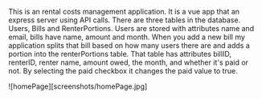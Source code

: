 This is an rental costs management application.
It is a vue app that an express server using API calls.
There are three tables in the database. Users, Bills and RenterPortions.
 Users are stored with attributes name and email, bills have name, amount and month.
 When you add a new bill my application splits that bill based on how many users there are and adds a portion into
 the renterPortions table. That table has attributes billID, renterID, renter name, amount owed, the month, and whether it's paid or not. By selecting the paid checkbox it changes the paid value to true.


 ![homePage][screenshots/homePage.jpg]